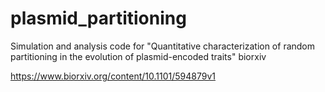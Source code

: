 # plasmid_partitioning
Simulation and analysis code for "Quantitative characterization of random partitioning in the evolution of plasmid-encoded traits" biorxiv

https://www.biorxiv.org/content/10.1101/594879v1
